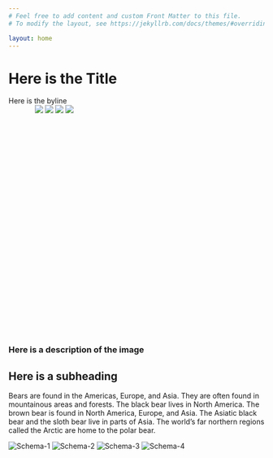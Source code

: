 ```yaml
---
# Feel free to add content and custom Front Matter to this file.
# To modify the layout, see https://jekyllrb.com/docs/themes/#overriding-theme-defaults

layout: home
---
```

<html>
    <head>
        <style>
            #cf3 {
    position:relative;
    height:448px;
    width:400px;
    margin:0 auto;

  }

div {
    display: block;
    margin: 5px;
}

#content {
    margin: 1%;
    position: relative;
    top: 10px;
}

#caption {
    text-align: center;
    position: relative;

}

#byline {
    text-align: center;
    text-decoration: bold;
    font-size: 1.5em;
}

h1 {
    text-align: center;
}
  
#cf3 img {
    max-width: 400px;

    margin-bottom: -500px;

    position:absolute;
    left:0;

    z-index: -1;
  }

  

  @keyframes cf3FadeInOut {
    0% {
      opacity:1;
    }
    17% {
      opacity:1;
    }
    25% {
      opacity:0;
    }
    92% {
      opacity:0;
    }
    100% {
      opacity:1;
    }
  }



  #cf3 img.top {
    animation-name: cf3FadeInOut;
    animation-timing-function: ease-in-out;
    animation-iteration-count: infinite;
    animation-duration: 12s;
    animation-direction: normal;
    }


  
  #cf3 img:nth-of-type(1) {
    animation-delay: 6s;
  }
  #cf3 img:nth-of-type(2) {
    animation-delay: 4s;
  }
  #cf3 img:nth-of-type(3) {
    animation-delay: 2s;
  }
  #cf3 img:nth-of-type(4) {
    animation-delay: 0;
  }
        </style>
    </head>
    <body>
        <h1>Here is the Title</h1>
        <div id="byline">Here is the byline</div>
            <div id="cf3">
                <img class="top" src="images/Schema-4.jpeg" />
                <img class="top" src="images/Schema-3.jpeg" />
                <img class="top" src="images/Schema-2.jpeg" />
                <img class="top" src="images/Schema-1.jpeg" />
            </div>
            <div id="caption">
                <h3>Here is a description of the image</h3>
            </div>
            <div id="content">
            <tr>
            <h2>Here is a subheading</h2>
            <p>
        Bears are found in the Americas, Europe, and Asia. They are often found in mountainous areas and forests. The black bear lives in North America. The brown bear is found in North America, Europe, and Asia. The Asiatic black bear and the sloth bear live in parts of Asia. The world’s far northern regions called the Arctic are home to the polar bear.
            </p>
            </div>
        </body>
</html>

![Schema-1](https://user-images.githubusercontent.com/119261903/228941756-cd97d268-24ce-4131-87e7-47c5e2f57614.jpeg)
![Schema-2](https://user-images.githubusercontent.com/119261903/228941763-278f122d-3bd0-4800-b4b8-ffab9fbf72cd.jpeg)
![Schema-3](https://user-images.githubusercontent.com/119261903/228941765-e05b996a-2266-4e0c-8887-22bb1d8ffe7f.jpeg)
![Schema-4](https://user-images.githubusercontent.com/119261903/228941767-3755d1ed-9591-4043-bb5e-76e417ed5e36.jpeg)
